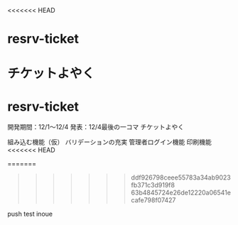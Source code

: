 <<<<<<< HEAD
# resrv-ticket
チケットよやく
=======
# resrv-ticket
開発期間：12/1～12/4
発表：12/4最後の一コマ
チケットよやく

組み込む機能（仮）
バリデーションの充実
管理者ログイン機能
印刷機能
<<<<<<< HEAD

=======
>>>>>>> ddf926798ceee55783a34ab9023fb371c3d919f8
>>>>>>> 63b4845724e26de12220a06541ecafe798f07427

push test inoue